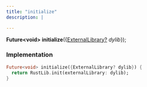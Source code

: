 ```yaml
---
title: "initialize"
description: |

---
```

<span class="dart-code"><strong>Future&lt;void&gt; initialize</strong>({<span class="nobr">[ExternalLibrary?] <i>dylib</i></span>});</span>


### Implementation
```dart
Future<void> initialize({ExternalLibrary? dylib}) {
  return RustLib.init(externalLibrary: dylib);
}
```

[ExternalLibrary?]: /reference/classes/externallibrary/